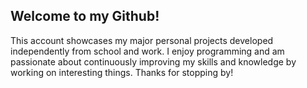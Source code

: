 ## Welcome to my Github!
This account showcases my major personal projects developed independently from school and work. I enjoy programming and am passionate about continuously improving my skills and knowledge by working on interesting things. Thanks for stopping by!
